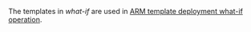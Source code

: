 The templates in _what-if_ are used in [ARM template deployment what-if operation](https://docs.microsoft.com/azure/azure-resource-manager/templates/deploy-what-if).
